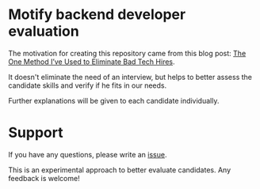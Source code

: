 # Motify backend developer evaluation

The motivation for creating this repository came from this blog post: [The One Method I’ve Used to Eliminate Bad Tech Hires](https://mattermark.com/the-one-method-ive-used-to-eliminate-bad-tech-hires/).

It doesn't eliminate the need of an interview, but helps to better assess the candidate skills and verify if he fits in our needs.

Further explanations will be given to each candidate individually.


# Support

If you have any questions, please write an [issue](https://github.com/Motify/backend_candidate_assessment/issues).

This is an experimental approach to better evaluate candidates.
Any feedback is welcome!
